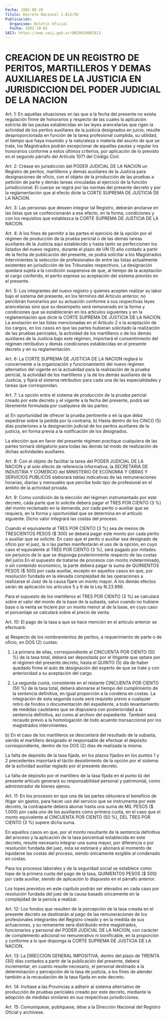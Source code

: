 ```yaml
---
Fecha: 1992-09-29
Título: Decreto Nacional 1.813/92
Publicación:
  Organismo: Boletín Oficial
  Fecha: 1992-10-02
SAIJ: https://www.saij.gob.ar/DN19920001813
---
```

# CREACION DE UN REGISTRO DE PERITOS, MARTILLEROS Y DEMAS AUXILIARES DE LA JUSTICIA EN JURISDICCION DEL PODER JUDICIAL DE LA NACION

<a id="1"></a>
Art.  1:  En  aquellas  situaciones  en las que a la fecha del presente  no exista regulación firme de honorarios  y  respecto  de las cuales  la  aplicación  estricta  de las pautas establecidas en las  leyes  arancelarias  que  rigen la actividad  de  los  peritos auxiliares de la justicia designados en juicio, resulte desproporcionada en función de la  tarea profesional  cumplida, su utilidad,  el  tiempo  que haya insumido y la naturaleza o  materia del asunto de que se trate,  los  Magistrados podrán excepcionar de aquellas pautas y regular los honorarios  conforme  a estos últimos criterios, por aplicación de lo previsto en el segundo  párrafo del Artículo 1071 del Código Civil.

<a id="2"></a>
Art. 2: Créase en jurisdicción del PODER JUDICIAL DE LA NACION un Registro  de  peritos,  martilleros  y  demás  auxiliares  de la Justicia  para  designaciones  de  oficio,  con  el  objeto  de  la producción  de  las  pruebas  a  petición  de  parte y demás tareas vinculadas al ejercicio de la función jurisdiccional.  El cuerpo se regirá  por las normas del presente decreto y por la reglamentación que al efecto  dicte  la  CORTE  SUPREMA  DE JUSTICIA DE LA NACION.

<a id="3"></a>
Art. 3: Las personas que deseen integrar tal Registro, deberán anotarse  en  las  listas que se confeccionarán a ese efecto, en la forma, condiciones y  con  los  requisitos  que establezca la CORTE SUPREMA DE JUSTICIA DE LA NACION.

<a id="4"></a>
Art. 4: A los fines de permitir a las partes el ejercicio de la opción  por el régimen de producción de la prueba pericial o de las demás tareas  auxiliares  de  la  Justicia aquí establecido y hasta tanto se perfeccionen los listados  del  nuevo registro, durante el plazo  de UN (1) año contado a partir de la  fecha  de  publicación del presente,  se  podrá solicitar a los Magistrados Intervinientes la  selección de profesionales  de  entre  las  listas  actualmente existentes  en  jurisdicción  de  los  Tribunales  respectivos.  La designación  quedará  sujeta  a  la condición suspensiva de que, al tiempo de la aceptación el cargo conferido,  el  perito  exprese su aceptación del sistema previsto en el presente.

<a id="5"></a>
Art.  5:  Los integrantes del nuevo registro y quienes acepten realizar su labor  bajo  el  sistema  del presente, en los términos del Artículo anterior, no percibirán honorarios  por  su  actuación conforme    a  sus  respectivas  leyes  arancelarias  sino  que  su desempeño  será  remunerado  en  la  forma  y  condiciones  que  se establecerán  en  los  artículos  siguientes y en la reglamentación que dicte la CORTE SUPREMA DE JUSTICIA  DE  LA NACION. La anotación en las listas mencionadas en el Artículo 2 o  la  aceptación de los cargos,  en  los  casos  en  que las partes hubieran solicitado  la realización  de  las  pruebas  periciales,   la  actividad  de  los martilleros  o  de  los demás auxiliares de la Justicia  bajo  este régimen, importará el  consentimiento  del  régimen  retributivo  y demás  condiciones  establecidas  en  el  presente  decreto y en su reglamentación.

<a id="6"></a>
Art.  6:  La CORTE SUPREMA DE JUSTICIA DE LA NACION reglará lo concerniente a la  organización  y funcionamiento del nuevo régimen alternativo del vigente en la actualidad  para la realización de la prueba pericial, la actividad de los martilleros  y la de los demás auxiliares  de  la Justicia, y fijará el sistema retributivo  para cada  una  de  las  especialidades    y  tareas  que  correspondan.

<a id="7"></a>
Art.  7: La opción entre el sistema de producción de la prueba pericial creado  por  este  decreto  y  el  vigente  a la fecha del presente,  podrá  ser  libremente formulada por cualquiera  de  las partes:

a) En oportunidad de ofrecer  la  prueba  pertinente  o  en la que deba expedirse sobre la pedida por la contraria, b) Hasta dentro de los CINCO (5) días posteriores a la designación  judicial de los peritos auxiliares de la justicia,  en forma previa a la notificación de los designados.

La  elección  que    en   favor  del  presente  régimen  practique cualquiera de las partes tornará  obligatorio  para todas las demás tal    modo   de  realización  de  dichas  actividades  auxiliares.

<a id="8"></a>
Art. 8: Con el objeto de facilitar la tarea del PODER JUDICIAL DE LA  NACION  y  al  solo  efecto  de  referencia  informativa, la SECRETARIA  DE  INDUSTRIA Y COMERCIO del MINISTERIO DE  ECONOMIA  Y OBRAS Y SERVICIOS  PUBLICOS  elaborará  tablas  indicativas  de las remuneraciones horarias, diarias y mensuales que percibe todo  tipo de profesional en el ámbito de la actividad privada.

<a id="9"></a>
Art. 9: Como condición de la elección del régimen instrumentado por  este  decreto, cada parte que lo solicite deberá pagar el TRES POR CIENTO (3  %)  del  monto  reclamado  en  la  demanda, por cada perito o  auxiliar que se requiera, en la forma y oportunidad  que se determina  en  el  artículo siguiente. Dicho valor integrará las costas del proceso.

Cuando el equivalente  al  TRES  POR  CIENTO (3 %) sea de menos de TRESCIENTOS PESOS  ($ 300) se deberá pagar  este  monto  por  cada perito  o auxiliar que  se  solicite.  En  caso  que  el  perito  o auxiliar  sea  designado  de  oficio  por  el juez, la o las partes manifestarán el uso de la opción, en cuyo caso  el  equivalente  al TRES  POR CIENTO (3 %), será pagado por mitades sin perjuicio de lo que se  disponga  posteriormente  respecto de las costas del juicio  En el supuesto de tratarse de procesos  con monto indeterminado, o sin  contenido  económico,  la  parte  deberá  pagar   la  suma  de QUINIENTOS  PESOS  ($  500) por cada auxiliar, excepto en  aquellos casos en que, por resolución  fundada  en la elevada complejidad de las operaciones a realizarse el Juez de  la  causa  fijare un monto mayor. A los demás efectos serán de aplicación los artículos  5 y 6 de la Ley N.23.898.

Para  el  supuesto  de los martilleros el TRES POR CIENTO (3 %) se calculará sobre el valor  del monto de la base de la subasta, salvo cuando no hubiere base o la  venta se hiciere por un monto menor al de  la  base,  en cuyo caso el porcentaje  se  calculará  sobre  el precio de venta.

<a id="10"></a>
Art.  10:  El  pago  de  la  tasa  a que se hace mención en el artículo anterior se efectuará:

a) Respecto de los nombramientos de peritos,  a  requerimiento  de parte o de oficio, en DOS (2) cuotas:

1.  La  primera  de ellas, correspondiente al CINCUENTA POR CIENTO (50 %) de la tasa total,  deberá  ser  depositada  por el litigante que  optare  por el régimen del presente decreto, hasta  el  QUINTO (5) día de haber  quedado  firme el auto de designación del experto de que se trate y con anterioridad  a  su aceptación del cargo.

2.  La  segunda cuota, consistente en el  restante  CINCUENTA  POR CIENTO (50  %)  de  la  tasa  total,  deberá abonarse al tiempo del cumplimiento de la sentencia definitiva,  en  igual proporción a la condena  en  costas.  La  integración  de esta segunda  cuota  será requisito previo a cualquier retiro de fondos  o  documentación del expediente,  a  todo  levantamiento  de medidas cautelares  que  se dispusiera con posterioridad a la sentencia  definitiva,  así  como al  archivo  del  expediente.  También  será  recaudo  previo  a la homologación  de  todo  acuerdo  transaccional  por los magistrados intervinientes.

b)  En el caso de los martilleros se descontará del  resultado  de la subasta, siendo  el  martillero  designado  el  responsable  de efectuar  el  depósito  correspondiente, dentro de los DOS (2) días de realizada la misma.

La falta de depósito de  la  tasa fijada, en los plazos fijados en los puntos 1 y 2 precedentes importará  el  tácito desistimiento de la opción por el sistema de la actividad auxiliar  reglado  por  el presente decreto.

La  falta  de  depósito  por el martillero de la tasa fijada en el punto  b)  del  presente  artículo    generará  su  responsabilidad personal  y  patrimonial,  como  administrador  de  bienes  ajenos.

<a id="11"></a>
Art. 11: En los procesos en que una de las partes obtuviera el beneficio  de  litigar  sin gastos, para hacer uso del servicio que se  instrumenta  por este decreto,  la  contraparte  deberá  abonar hasta  una suma de  MIL  PESOS  ($  1.000)  por  cada  uno  de  los auxiliares  como primera cuota, en el caso que el monto equivalente al CINCUENTA  POR  CIENTO  (50 %), DEL TRES POR CIENTO (3 %) supere dicha suma.

En aquellos casos en que, por  el monto resultante de la sentencia definitiva  del  proceso  y la aplicación  de  la  tasa  porcentual establecida en este decreto,  resulte  necesario  integrar una suma mayor, por diferencia o por resolución fundada del  juez,  ésta  se estimará  y  abonará  al  momento  de  liquidarse  las  costas  del proceso,  siendo  únicamente  exigible  al condenado en costas.

Para los procesos laborales y de la seguridad  social se establece como  tope  de  la  primera  cuota del pago de la tasa,  QUINIENTOS PESOS ($ 500) por cada auxiliar,  siendo de aplicación lo dispuesto en el párrafo anterior.

Los topes previstos en este capítulo  podrán  ser elevados en cada caso por resolución fundada del juez de la causa  basado únicamente en la complejidad de la pericia a realizar.

<a id="12"></a>
Art.  12:  Los fondos que resulten de la percepción de la tasa creada  en  el presente  decreto  se  destinarán  al  pago  de  las remuneraciones   de  los  profesionales  integrantes  del  Registro creado y en la medida  de  sus  actuaciones,  y  su  remanente será distribuido  entre magistrados, funcionarios y personal  del  PODER JUDICIAL DE LA  NACION,  con  carácter  de complemento adicional no remunerativo ni bonificable, en la proporción  y  conforme a lo que disponga la CORTE SUPREMA DE JUSTICIA DE LA NACION.

<a id="13"></a>
Art.  13: La DIRECCION GENERAL IMPOSITIVA, dentro del plazo de TREINTA  (30)   días  contados  a  partir  de  la  publicación  del presente, deberá  incrementar,  en  cuanto  resulte  necesario,  el personal  destinado  a  la determinación y percepción de la tasa de justicia, a los fines de  atender  también  a  la recaudación de la tasa fijada en este decreto.

<a id="14"></a>
Art.  14:  Invítase  a  las  Provincias  a  adherir al sistema alternativo  de  producción de pruebas periciales creado  por  este decreto,  mediante    la  adopción  de  medidas  similares  en  sus respectivas jurisdicciones.

<a id="15"></a>
Art. 15: Comuníquese, publíquese, dése a la Dirección Nacional del Registro Oficial y archívese.